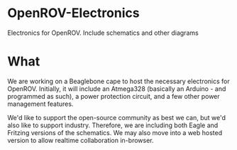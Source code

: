 OpenROV-Electronics
===================

Electronics for OpenROV.  Include schematics and other diagrams

What
====

We are working on a Beaglebone cape to host the necessary electronics for OpenROV.  Initially, it will include an Atmega328 (basically an Arduino - and programmed as such), a power protection circuit, and a few other power management features.

We'd like to support the open-source community as best we can, but we'd also like to support industry.  Therefore, we are including both Eagle and Fritzing versions of the schematics.  We may also move into a web hosted version to allow realtime collaboration in-browser.



